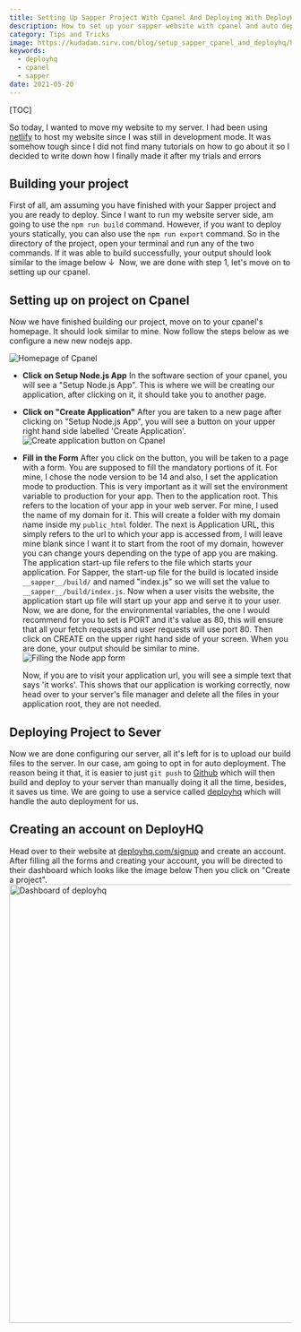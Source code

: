 ```yaml
---
title: Setting Up Sapper Project With Cpanel And Deploying With DeployHQ
description: How to set up your sapper website with cpanel and auto deploying it with deployhq from your git repository
category: Tips and Tricks
image: https://kudadam.sirv.com/blog/setup_sapper_cpanel_and_deployhq/hero.jpg
keywords: 
  - deployhq
  - cpanel
  - sapper
date: 2021-05-20
---
```


[TOC]

So today, I wanted to move my website to my server. I had been using [netlify](https://netlify.com) to host my website since I was still in development mode. It was somehow tough since I did not find many tutorials on how to go about it so I decided to write down how I finally made it after my trials and errors

## Building your project

First of all, am assuming you have finished with your Sapper project and you are ready to deploy. Since I want to run my website server side, am going to use the `npm run build` command. However, if you want to deploy yours statically, you can also use the `npm run export` command. So in the directory of the project, open your terminal and run any of the two commands.
If it was able to build successfully, your output should look similar to the image below ↓
<img class="Sirv" data-src="https://kudadam.sirv.com/blog/setup_sapper_cpanel_and_deployhq/building.jpg" alt="" />
Now, we are done with step 1, let's move on to setting up our cpanel.

## Setting up on project on Cpanel

Now we have finished building our project, move on to your cpanel's homepage. It should look similar to mine. Now follow the steps below as we configure a new new nodejs app.

<img class="Sirv" data-src="https://kudadam.sirv.com/blog/setup_sapper_cpanel_and_deployhq/cpanel_homepage.jpg" alt="Homepage of Cpanel" />

* __Click on Setup Node.js App__
  In the software section of your cpanel, you will see a "Setup Node.js App". This is where we will be creating our application, after clicking on it, it should take you to another page.

* __Click on "Create Application"__
  After you are taken to a new page after clicking on "Setup Node.js App", you will see a button on your upper right hand side labelled 'Create Application'.
  <img class="Sirv" data-src="https://kudadam.sirv.com/blog/setup_sapper_cpanel_and_deployhq/create_application.jpg" alt="Create application button on Cpanel" />

* __Fill in the Form__
  After you click on the button, you will be taken to a page with a form. You are supposed to fill the mandatory portions of it.
  For mine, I chose the node version to be 14 and also, I set the application mode to production. This is very important as it will set the environment variable to production for your app.
  Then to the application root. This refers to the location of your app in your web server. For mine, I used the name of my domain for it. This will create a folder with my domain name inside my `public_html` folder.
  The next is Application URL, this simply refers to the url to which your app is accessed from, I will leave mine blank since I want it to start from the root of my domain, however you can change yours depending on the type of app you are making.
  The application start-up file refers to the file which starts your application. For Sapper, the start-up file for the build is located inside `__sapper__/build/` and named "index.js" so we will set the value to `__sapper__/build/index.js`. Now when a user visits the website, the application start up file will start up your app and serve it to your user.
  Now, we are done, for the environmental variables, the one I would recommend for you to set is PORT and it's value as 80, this will ensure that all your fetch requests and user requests will use port 80.
  Then click on  CREATE on the upper right hand side of your screen.
  When you are done, your output should be similar to mine. 
  <img class="Sirv" data-src="https://kudadam.sirv.com/blog/setup_sapper_cpanel_and_deployhq/filling_form.jpg" alt="Filling the Node app form" />

  Now, if you are to visit your application url, you will see a simple text that says 'it works'. This shows that our application is working correctly, now head over to your server's file manager and delete all the files in your application root, they are not needed.

## Deploying Project to Sever

Now we are done configuring our server, all it's left for is to upload our build files to the server. In our case, am going to opt in for auto deployment. The reason being it that, it is easier to just `git push` to [Github](https://www.github.com) which will then build and deploy to your server than manually doing it all the time, besides, it saves us time.
We are going to use a service called [deployhq](https://www.deployhq.com) which will handle the auto deployment for us.

## Creating an account on DeployHQ

Head over to their website at [deployhq.com/signup](https://www.deployhq.com/signup) and create an account.
After filling all the forms and creating your account, you will be directed to their dashboard which looks like the image below Then you click on "Create a project". 
<img src="https://kudadam.sirv.com/blog/setup_sapper_cpanel_and_deployhq/deployhq_dashboard.jpg" width="1266" height="783" alt="Dashboard of deployhq" />
